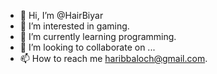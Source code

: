 - 👋 Hi, I’m @HairBiyar
- 👀 I’m interested in gaming. 
- 🌱 I’m currently learning programming. 
- 💞️ I’m looking to collaborate on ...
- 📫 How to reach me haribbaloch@gmail.com.

<!---
HairBiyar/HairBiyar is a ✨ special ✨ repository because its `README.md` (this file) appears on your GitHub profile.
You can click the Preview link to take a look at your changes.
--->

